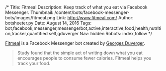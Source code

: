 /*
Title: Fitmeal
Description: Keep track of what you eat via Facebook Messenger.
Thumbnail: /content/bots/facebook-messenger-bots/images/fitmeal.png
Link: http://www.fitmeal.com/
Author: botsheeter.py
Date: August 14, 2016
Tags: bot,facebook,messenger,messengerbot,active,interactive,food,health,nutrition,tracker,quantified self,gduverger
Nav: hidden
Robots: index,follow
*/

[Fitmeal](http://www.fitmeal.com/) is a Facebook Messenger bot created by [Georges Duverger](https://twitter.com/gduverger). 

> Study found that the simple act of writing down what you eat encourages people to consume fewer calories. Fitmeal helps you track your food.
